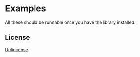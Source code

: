# Examples

All these should be runnable once you have the library installed.

## License

[Unlincense](LICENSE).
